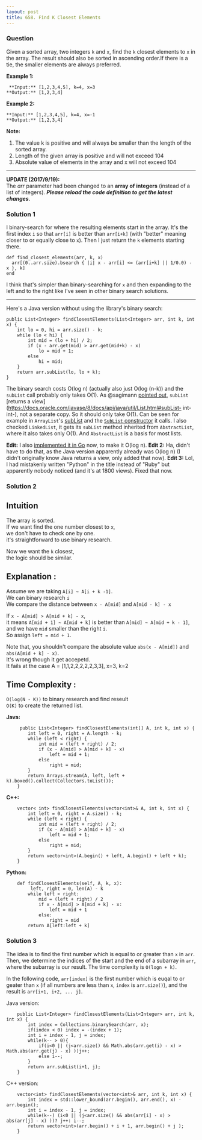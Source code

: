```yaml
---
layout: post
title: 658. Find K Closest Elements
---
```

### Question
Given a sorted array, two integers `k` and `x`, find the `k` closest elements
to `x` in the array. The result should also be sorted in ascending order.If
there is a tie, the smaller elements are always preferred.

 **Example 1:**  

    
    
     **Input:** [1,2,3,4,5], k=4, x=3
    **Output:** [1,2,3,4]
    

**Example 2:**  

    
    
    **Input:** [1,2,3,4,5], k=4, x=-1
    **Output:** [1,2,3,4]
    

**Note:**  

  1. The value k is positive and will always be smaller than the length of the sorted array.
  2. Length of the given array is positive and will not exceed 104
  3. Absolute value of elements in the array and x will not exceed 104

* * *

 **UPDATE (2017/9/19):**  
The _arr_ parameter had been changed to an **array of integers** (instead of a
list of integers). **_Please reload the code definition to get the latest
changes_**.

### Solution 1
I binary-search for where the resulting elements start in the array. It's the
first index `i` so that `arr[i]` is better than `arr[i+k]` (with "better"
meaning closer to or equally close to `x`). Then I just return the `k`
elements starting there.

    
    
    def find_closest_elements(arr, k, x)
      arr[(0..arr.size).bsearch { |i| x - arr[i] <= (arr[i+k] || 1/0.0) - x }, k]
    end
    

I think that's simpler than binary-searching for `x` and then expanding to the
left and to the right like I've seen in other binary search solutions.

* * *

Here's a Java version without using the library's binary search:

    
    
    public List<Integer> findClosestElements(List<Integer> arr, int k, int x) {
        int lo = 0, hi = arr.size() - k;
        while (lo < hi) {
            int mid = (lo + hi) / 2;
            if (x - arr.get(mid) > arr.get(mid+k) - x)
                lo = mid + 1;
            else
                hi = mid;
        }
        return arr.subList(lo, lo + k);
    }
    

The binary search costs O(log n) (actually also just O(log (n-k)) and the
`subList` call probably only takes O(1). As @sagimann [pointed
out](https://discuss.leetcode.com/post/211008), `subList` [returns a
view](https://docs.oracle.com/javase/8/docs/api/java/util/List.html#subList-
int-int-), not a separate copy. So it should only take O(1). Can be seen for
example in `ArrayList`'s
[subList](http://hg.openjdk.java.net/jdk8/jdk8/jdk/file/687fd7c7986d/src/share/classes/java/util/ArrayList.java#l980)
and the [`SubList`
constructor](http://hg.openjdk.java.net/jdk8/jdk8/jdk/file/687fd7c7986d/src/share/classes/java/util/ArrayList.java#l1001)
it calls. I also checked `LinkedList`, it gets its `subList` method inherited
from `AbstractList`, where it also takes only O(1). And `AbstractList` is a
basis for most lists.

 **Edit:** I also [implemented it in
Go](https://discuss.leetcode.com/topic/99831/o-log-n) now, to make it O(log
n). **Edit 2:** Ha, didn't have to do that, as the Java version apparently
already was O(log n) (I didn't originally know Java returns a view, only added
that now). **Edit 3:** Lol, I had mistakenly written "Python" in the title
instead of "Ruby" but apparently nobody noticed (and it's at 1800 views).
Fixed that now.


### Solution 2
##  **Intuition**

The array is sorted.  
If we want find the one number closest to `x`,  
we don't have to check one by one.  
it's straightforward to use binary research.

Now we want the `k` closest,  
the logic should be similar.  
  

##  **Explanation** :

Assume we are taking `A[i] ~ A[i + k -1]`.  
We can binary research `i`  
We compare the distance between `x - A[mid]` and `A[mid - k] - x`

If `x - A[mid] > A[mid + k] - x`,  
it means `A[mid + 1] ~ A[mid + k]` is better than `A[mid] ~ A[mid + k - 1]`,  
and we have `mid` smaller than the right `i`.  
So assign `left = mid + 1`.

Note that, you shouldn't compare the absolute value `abs(x - A[mid])` and
`abs(A[mid + k] - x)`.  
It's wrong though it get accepetd.  
It fails at the case A = [1,1,2,2,2,2,2,3,3], x=3, k=2

  

##  **Time Complexity** :

`O(log(N - K))` to binary research and find reseult  
`O(K)` to create the returned list.

  

 **Java:**

    
    
         public List<Integer> findClosestElements(int[] A, int k, int x) {
            int left = 0, right = A.length - k;
            while (left < right) {
                int mid = (left + right) / 2;
                if (x - A[mid] > A[mid + k] - x)
                    left = mid + 1;
                else
                    right = mid;
            }
            return Arrays.stream(A, left, left + k).boxed().collect(Collectors.toList());
        }
    

  

**C++:**

    
    
        vector< int> findClosestElements(vector<int>& A, int k, int x) {
            int left = 0, right = A.size() - k;
            while (left < right) {
                int mid = (left + right) / 2;
                if (x - A[mid] > A[mid + k] - x)
                    left = mid + 1;
                else
                    right = mid;
            }
            return vector<int>(A.begin() + left, A.begin() + left + k);
        }
    

  

**Python:**

    
    
        def findClosestElements(self, A, k, x):
             left, right = 0, len(A) - k
            while left < right:
                mid = (left + right) / 2
                if x - A[mid] > A[mid + k] - x:
                    left = mid + 1
                else:
                    right = mid
            return A[left:left + k]
    


### Solution 3
The idea is to find the first number which is equal to or greater than `x` in
`arr`. Then, we determine the indices of the start and the end of a subarray
in `arr`, where the subarray is our result. The time complexity is `O(logn +
k)`.

In the following code, `arr[index]` is the first number which is euqal to or
geater than `x` (if all numbers are less than `x`, `index` is `arr.size()`),
and the result is `arr[i+1, i+2, ... j]`.

Java version:

    
    
        public List<Integer> findClosestElements(List<Integer> arr, int k, int x) {
            int index = Collections.binarySearch(arr, x);
            if(index < 0) index = -(index + 1);
            int i = index - 1, j = index;                                    
            while(k-- > 0){
                if(i<0 || (j<arr.size() && Math.abs(arr.get(i) - x) > Math.abs(arr.get(j) - x) ))j++;
                else i--;
            }
            return arr.subList(i+1, j);
        }
    

C++ version:

    
    
        vector<int> findClosestElements(vector<int>& arr, int k, int x) {
            int index = std::lower_bound(arr.begin(), arr.end(), x) - arr.begin();
            int i = index - 1, j = index;                                    
            while(k--) (i<0 || (j<arr.size() && abs(arr[i] - x) > abs(arr[j] - x) ))? j++: i--;
            return vector<int>(arr.begin() + i + 1, arr.begin() + j );
        }
    



